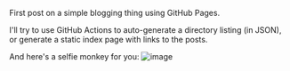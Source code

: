 First post on a simple blogging thing using GitHub Pages.

I'll try to use GitHub Actions to auto-generate a directory listing (in JSON), or generate a static index page with links to the posts.

And here's a selfie monkey for you:
![image](https://github.com/cmdr2/cmdr2.github.io/assets/844287/e24824fe-fe3a-43c3-80a0-1f9ca9999d08)
